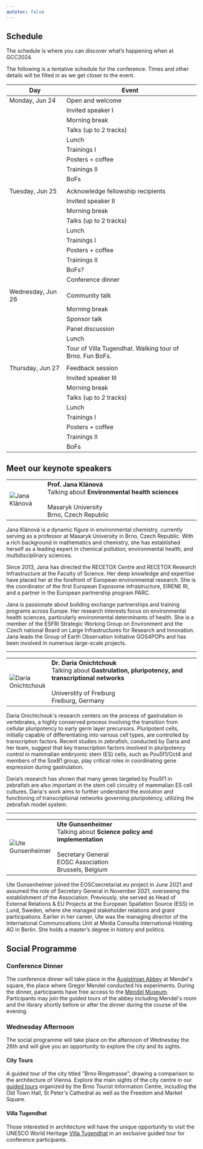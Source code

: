 ```yaml
---
autotoc: false
---
```


<slot name="/events/gcc2024/header" />

## Schedule

The schedule is where you can discover what’s happening when at GCC2024.

The following is a tentative schedule for the conference. Times and other
details will be filled in as we get closer to the event.


| **Day**           | **Event**                                                |
|-------------------|----------------------------------------------------------|
| Monday, Jun 24    | Open and welcome                                         |
|                   | Invited speaker I                                        |
|                   | Morning break                                            |
|                   | Talks (up to 2 tracks)                                   |
|                   | Lunch                                                    |
|                   | Trainings I                                              |
|                   | Posters + coffee                                         |
|                   | Trainings II                                             |
|                   | BoFs                                                     |
|                   |                                                          |
| Tuesday, Jun 25   | Acknowledge fellowship recipients                        |
|                   | Invited speaker II                                       |
|                   | Morning break                                            |
|                   | Talks (up to 2 tracks)                                   |
|                   | Lunch                                                    |
|                   | Trainings I                                              |
|                   | Posters + coffee                                         |
|                   | Trainings II                                             |
|                   | BoFs?                                                    |
|                   | Conference dinner                                        |
|                   |                                                          |
| Wednesday, Jun 26 | Community talk                                           |
|                   | Morning break                                            |
|                   | Sponsor talk                                             |
|                   | Panel discussion                                         |
|                   | Lunch                                                    |
|                   | Tour of Villa Tugendhat. Walking tour of Brno. Fun BoFs. |
|                   |                                                          |
| Thursday, Jun 27  | Feedback session                                         |
|                   | Invited speaker III                                      |
|                   | Morning break                                            |
|                   | Talks (up to 2 tracks)                                   |
|                   | Lunch                                                    |
|                   | Trainings I                                              |
|                   | Posters + coffee                                         |
|                   | Trainings II                                             |
|                   | BoFs                                                     |


## Meet our keynote speakers

<table style="width: 100%">
  <tbody>
    <tr class="lead text-left" style="background-color: white">
      <td style="border: 0; width: 20%;">
        <img src="/images/events/gcc2024/jana-klanova.jpg" style="max-height: 200px;" alt="Jana Klánová" />
      </td>
      <td style="border: 0;">
        <strong>Prof. Jana Klánová</strong><br/>
        Talking about <strong>Environmental health sciences</strong><br/><br/>
        Masaryk University<br/>
        Brno, Czech Republic<br/>
      </td>
    </tr>
  </tbody>
</table>

Jana Klánová is a dynamic figure in environmental chemistry, currently serving
as a professor at Masaryk University in Brno, Czech Republic. With a rich
background in mathematics and chemistry, she has established herself as a
leading expert in chemical pollution, environmental health, and
multidisciplinary sciences.

Since 2013, Jana has directed the RECETOX Centre and RECETOX Research
Infrastructure at the Faculty of Science. Her deep knowledge and expertise have
placed her at the forefront of European environmental research. She is the
coordinator of the first European Exposome infrastructure, EIRENE RI, and a
partner in the European partnership program PARC.

Jana is passionate about building exchange partnerships and training programs
across Europe. Her research interests focus on environmental health sciences,
particularly environmental determinants of health. She is a member of the ESFRI
Strategic Working Group on Environment and the Czech national Board on Large
Infrastructures for Research and Innovation. Jana leads the Group of Earth
Observation Initiative GOS4POPs and has been involved in numerous large-scale
projects.

<hr/>

<table style="width: 100%">
  <tbody>
    <tr class="lead text-left" style="background-color: white">
      <td style="border: 0; width: 20%;">
        <img src="/images/events/gcc2024/daria-onichtchouk.jpg" style="max-height: 200px;" alt="Daria Onichtchouk" />
      </td>
      <td style="border: 0;">
        <strong>Dr. Daria Onichtchouk</strong><br/>
        Talking about <strong>Gastrulation, pluripotency, and transcriptional networks</strong><br/><br/>
        Universtity of Freiburg<br/>
        Freiburg, Germany<br/>
      </td>
    </tr>
  </tbody>
</table>

Daria Onichtchouk's research centers on the process of gastrulation in
vertebrates, a highly conserved process involving the transition from cellular
pluripotency to early germ layer precursors. Pluripotent cells, initially
capable of differentiating into various cell types, are controlled by
transcription factors. Recent studies in zebrafish, conducted by Daria and her
team, suggest that key transcription factors involved in pluripotency control in
mammalian embryonic stem (ES) cells, such as Pou5f1/Oct4 and members of the
SoxB1 group, play critical roles in coordinating gene expression during
gastrulation.

Daria’s research has shown that many genes targeted by Pou5f1 in zebrafish are
also important in the stem cell circuitry of mammalian ES cell cultures. Daria's
work aims to further understand the evolution and functioning of transcriptional
networks governing pluripotency, utilizing the zebrafish model system.

<hr/>

<table style="width: 100%">
  <tbody>
    <tr class="lead text-left" style="background-color: white">
      <td style="border: 0; width: 20%;">
        <img src="/images/events/gcc2024/ute-gunsenheimer.jpg" style="max-height: 200px;" alt="Ute Gunsenheimer" />
      </td>
      <td style="border: 0;">
        <strong>Ute Gunsenheimer</strong><br/>
        Talking about <strong>Science policy and implementation</strong><br/><br/>
        Secretary General<br/>
        EOSC Association<br/>
        Brussels, Belgium<br/>
      </td>
    </tr>
  </tbody>
</table>

Ute Gunsenheimer joined the EOSCsecretariat.eu project in June 2021 and assumed
the role of Secretary General in November 2021, overseeing the establishment of
the Association. Previously, she served as Head of External Relations & EU
Projects at the European Spallation Source (ESS) in Lund, Sweden, where she
managed stakeholder relations and grant participations. Earlier in her career,
Ute was the managing director of the International Communications Unit at Media
Consulta International Holding AG in Berlin. She holds a master’s degree in
history and politics.


## Social Programme
### Conference Dinner
The conference dinner will take place in the [Augistinian Abbey](https://en.wikipedia.org/wiki/St_Thomas%27s_Abbey,_Brno) at Mendel's square, the place where Gregor Mendel conducted his experiments.
During the dinner, participants have free access to the [Mendel Museum](https://mendelmuseum.muni.cz/en).
Participants may join the guided tours of the abbey including Mendel's room and the library shortly before or after the dinner during the course of the evening.

### Wednesday Afternoon
The social programme will take place on the afternoon of Wednesday the 26th and will give you an opportunity to explore the city and its sights.
#### City Tours
A guided tour of the city titled "Brno Ringstrasse", drawing a comparison to the architecture of Vienna.
Explore the main sights of the city centre in our [guided tours](https://www.gotobrno.cz/en/explore-brno/) organized by the Brno Tourist Information Centre, including the Old Town Hall, St Peter's Cathedral as well as the Freedom and Market Square.

#### Villa Tugendhat
Those interested in architecture will have the unique opportunity to visit the UNESCO World Heritage [Villa Tugendhat](https://www.tugendhat.eu/en/) in an exclusive guided tour for conference participants.
